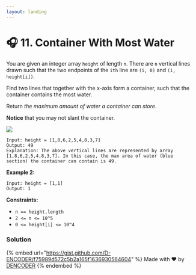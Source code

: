 ```yaml
---
layout: landing
---
```


# 🎧 11. Container With Most Water

You are given an integer array `height` of length `n`. There are `n` vertical lines drawn such that the two endpoints of the `ith` line are `(i, 0)` and `(i, height[i])`.

Find two lines that together with the x-axis form a container, such that the container contains the most water.

Return _the maximum amount of water a container can store_.

**Notice** that you may not slant the container.

![](../.gitbook/assets/question\_11.jpg)



```
Input: height = [1,8,6,2,5,4,8,3,7]
Output: 49
Explanation: The above vertical lines are represented by array [1,8,6,2,5,4,8,3,7]. In this case, the max area of water (blue section) the container can contain is 49.
```

**Example 2:**

```
Input: height = [1,1]
Output: 1
```

&#x20;

**Constraints:**

* `n == height.length`
* `2 <= n <= 10^5`
* `0 <= height[i] <= 10^4`

### Solution

{% embed url="https://gist.github.com/D-ENCODER/f75989d572c5b2a165f1636930564604" %}
Made with :heart: by [DENCODER](https://app.gitbook.com/u/nQEV84dGPbaL2Fg2wXrVeKkTz193)
{% endembed %}

